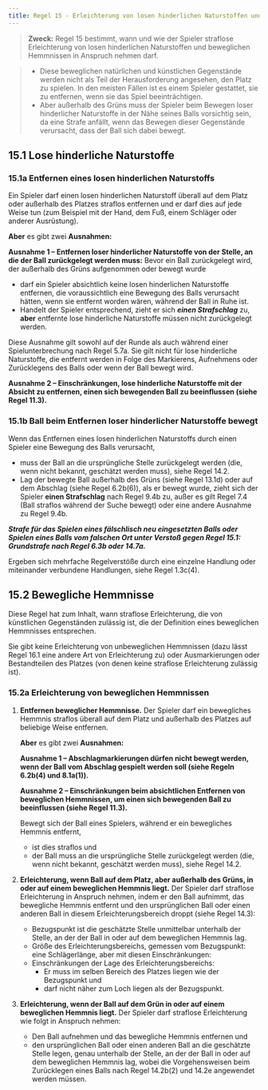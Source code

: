 ```yaml
---
title: Regel 15 - Erleichterung von losen hinderlichen Naturstoffen und beweglichen Hemmnissen (einschließlich Ball oder Ballmarker, die das Spiel unterstützen oder beeinträchtigen)
---
```


> **Zweck:**
> Regel 15 bestimmt, wann und wie der Spieler straflose Erleichterung von losen hinderlichen Naturstoffen und beweglichen Hemmnissen in Anspruch nehmen darf.

> - Diese beweglichen natürlichen und künstlichen Gegenstände werden nicht als Teil der Herausforderung angesehen, den Platz zu spielen. In den meisten Fällen ist es einem Spieler gestattet, sie zu entfernen, wenn sie das Spiel beeinträchtigen.
> - Aber außerhalb des Grüns muss der Spieler beim Bewegen loser hinderlicher Naturstoffe in der Nähe seines Balls vorsichtig sein, da eine Strafe anfällt, wenn das Bewegen dieser Gegenstände verursacht, dass der Ball sich dabei bewegt.

## 15.1 Lose hinderliche Naturstoffe

### 15.1a Entfernen eines losen hinderlichen Naturstoffs

Ein Spieler darf einen losen hinderlichen Naturstoff überall auf dem Platz oder außerhalb des Platzes straflos entfernen und er darf dies auf jede Weise tun (zum Beispiel mit der Hand, dem Fuß, einem Schläger oder anderer Ausrüstung).

**Aber** es gibt zwei **Ausnahmen:**

**Ausnahme 1 – Entfernen loser hinderlicher Naturstoffe von der Stelle, an die der Ball zurückgelegt werden muss:** Bevor ein Ball zurückgelegt wird, der außerhalb des Grüns aufgenommen oder bewegt wurde

- darf ein Spieler absichtlich keine losen hinderlichen Naturstoffe entfernen, die voraussichtlich eine Bewegung des Balls verursacht hätten, wenn sie entfernt worden wären, während der Ball in Ruhe ist.
- Handelt der Spieler entsprechend, zieht er sich **_einen Strafschlag_** zu, **aber** entfernte lose hinderliche Naturstoffe müssen nicht zurückgelegt werden.

Diese Ausnahme gilt sowohl auf der Runde als auch während einer Spielunterbrechung nach Regel 5.7a. Sie gilt nicht für lose hinderliche Naturstoffe, die entfernt werden in Folge des Markierens, Aufnehmens oder Zurücklegens des Balls oder wenn der Ball bewegt wird.

**Ausnahme 2 – Einschränkungen, lose hinderliche Naturstoffe mit der Absicht zu entfernen, einen sich bewegenden Ball zu beeinflussen (siehe Regel 11.3).**

### 15.1b Ball beim Entfernen loser hinderlicher Naturstoffe bewegt

Wenn das Entfernen eines losen hinderlichen Naturstoffs durch einen Spieler eine Bewegung des Balls verursacht,

- muss der Ball an die ursprüngliche Stelle zurückgelegt werden (die, wenn nicht bekannt, geschätzt werden muss), siehe Regel 14.2.
- Lag der bewegte Ball außerhalb des Grüns (siehe Regel 13.1d) oder auf dem Abschlag (siehe Regel 6.2b(6)), als er bewegt wurde, zieht sich der Spieler **einen Strafschlag** nach Regel 9.4b zu, außer es gilt Regel 7.4 (Ball straflos während der Suche bewegt) oder eine andere Ausnahme zu Regel 9.4b.

**_Strafe für das Spielen eines fälschlisch neu eingesetzten Balls oder Spielen eines Balls vom falschen Ort unter Verstoß gegen Regel 15.1: Grundstrafe nach Regel 6.3b oder 14.7a._**

Ergeben sich mehrfache Regelverstöße durch eine einzelne Handlung oder miteinander verbundene Handlungen, siehe Regel 1.3c(4).

## 15.2 Bewegliche Hemmnisse

Diese Regel hat zum Inhalt, wann straflose Erleichterung, die von künstlichen Gegenständen zulässig ist, die der Definition eines beweglichen Hemmnisses entsprechen.

Sie gibt keine Erleichterung von unbeweglichen Hemmnissen (dazu lässt Regel 16.1 eine andere Art von Erleichterung zu) oder Ausmarkierungen oder Bestandteilen des Platzes (von denen keine straflose Erleichterung zulässig ist).

### 15.2a Erleichterung von beweglichen Hemmnissen

1. **Entfernen beweglicher Hemmnisse.** Der Spieler darf ein bewegliches Hemmnis straflos überall auf dem Platz und außerhalb des Platzes auf beliebige Weise entfernen.

   **Aber** es gibt zwei **Ausnahmen:**

   **Ausnahme 1 – Abschlagmarkierungen dürfen nicht bewegt werden, wenn der Ball vom Abschlag gespielt werden soll (siehe Regeln 6.2b(4) und 8.1a(1)).**

   **Ausnahme 2 – Einschränkungen beim absichtlichen Entfernen von beweglichen Hemmnissen, um einen sich bewegenden Ball zu beeinflussen (siehe Regel 11.3).**

   Bewegt sich der Ball eines Spielers, während er ein bewegliches Hemmnis entfernt,

   - ist dies straflos und
   - der Ball muss an die ursprüngliche Stelle zurückgelegt werden (die, wenn nicht bekannt, geschätzt werden muss), siehe Regel 14.2.

2. **Erleichterung, wenn Ball auf dem Platz, aber außerhalb des Grüns, in oder auf einem beweglichen Hemmnis liegt.** Der Spieler darf straflose Erleichterung in Anspruch nehmen, indem er den Ball aufnimmt, das bewegliche Hemmnis entfernt und den ursprünglichen Ball oder einen anderen Ball in diesem Erleichterungsbereich droppt (siehe Regel 14.3):

   - Bezugspunkt ist die geschätzte Stelle unmittelbar unterhalb der Stelle, an der der Ball in oder auf dem beweglichen Hemmnis lag.
   - Größe des Erleichterungsbereichs, gemessen vom Bezugspunkt: eine Schlägerlänge, aber mit diesen Einschränkungen:
   - Einschränkungen der Lage des Erleichterungsbereichs:
     - Er muss im selben Bereich des Platzes liegen wie der Bezugspunkt und
     - darf nicht näher zum Loch liegen als der Bezugspunkt.

3. **Erleichterung, wenn der Ball auf dem Grün in oder auf einem beweglichen Hemmnis liegt.** Der Spieler darf straflose Erleichterung wie folgt in Anspruch nehmen:

   - Den Ball aufnehmen und das bewegliche Hemmnis entfernen und
   - den ursprünglichen Ball oder einen anderen Ball an die geschätzte Stelle legen, genau unterhalb der Stelle, an der der Ball in oder auf dem beweglichen Hemmnis lag, wobei die Vorgehensweisen beim Zurücklegen eines Balls nach Regel 14.2b(2) und 14.2e angewendet werden müssen.
